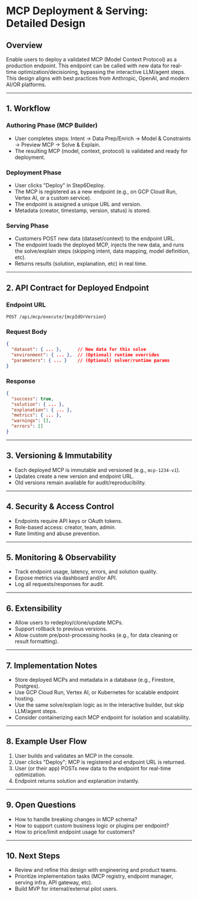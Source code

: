 # MCP Deployment & Serving: Detailed Design

## Overview
Enable users to deploy a validated MCP (Model Context Protocol) as a production endpoint. This endpoint can be called with new data for real-time optimization/decisioning, bypassing the interactive LLM/agent steps. This design aligns with best practices from Anthropic, OpenAI, and modern AI/OR platforms.

---

## 1. Workflow

### Authoring Phase (MCP Builder)
- User completes steps: Intent → Data Prep/Enrich → Model & Constraints → Preview MCP → Solve & Explain.
- The resulting MCP (model, context, protocol) is validated and ready for deployment.

### Deployment Phase
- User clicks "Deploy" in Step6Deploy.
- The MCP is registered as a new endpoint (e.g., on GCP Cloud Run, Vertex AI, or a custom service).
- The endpoint is assigned a unique URL and version.
- Metadata (creator, timestamp, version, status) is stored.

### Serving Phase
- Customers POST new data (dataset/context) to the endpoint URL.
- The endpoint loads the deployed MCP, injects the new data, and runs the solve/explain steps (skipping intent, data mapping, model definition, etc).
- Returns results (solution, explanation, etc) in real time.

---

## 2. API Contract for Deployed Endpoint

### **Endpoint URL**
```
POST /api/mcp/execute/{mcpIdOrVersion}
```

### **Request Body**
```json
{
  "dataset": { ... },      // New data for this solve
  "environment": { ... },  // (Optional) runtime overrides
  "parameters": { ... }    // (Optional) solver/runtime params
}
```

### **Response**
```json
{
  "success": true,
  "solution": { ... },
  "explanation": { ... },
  "metrics": { ... },
  "warnings": [],
  "errors": []
}
```

---

## 3. Versioning & Immutability
- Each deployed MCP is immutable and versioned (e.g., `mcp-1234-v1`).
- Updates create a new version and endpoint URL.
- Old versions remain available for audit/reproducibility.

---

## 4. Security & Access Control
- Endpoints require API keys or OAuth tokens.
- Role-based access: creator, team, admin.
- Rate limiting and abuse prevention.

---

## 5. Monitoring & Observability
- Track endpoint usage, latency, errors, and solution quality.
- Expose metrics via dashboard and/or API.
- Log all requests/responses for audit.

---

## 6. Extensibility
- Allow users to redeploy/clone/update MCPs.
- Support rollback to previous versions.
- Allow custom pre/post-processing hooks (e.g., for data cleaning or result formatting).

---

## 7. Implementation Notes
- Store deployed MCPs and metadata in a database (e.g., Firestore, Postgres).
- Use GCP Cloud Run, Vertex AI, or Kubernetes for scalable endpoint hosting.
- Use the same solve/explain logic as in the interactive builder, but skip LLM/agent steps.
- Consider containerizing each MCP endpoint for isolation and scalability.

---

## 8. Example User Flow
1. User builds and validates an MCP in the console.
2. User clicks "Deploy"; MCP is registered and endpoint URL is returned.
3. User (or their app) POSTs new data to the endpoint for real-time optimization.
4. Endpoint returns solution and explanation instantly.

---

## 9. Open Questions
- How to handle breaking changes in MCP schema?
- How to support custom business logic or plugins per endpoint?
- How to price/limit endpoint usage for customers?

---

## 10. Next Steps
- Review and refine this design with engineering and product teams.
- Prioritize implementation tasks (MCP registry, endpoint manager, serving infra, API gateway, etc).
- Build MVP for internal/external pilot users. 